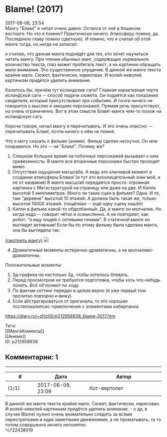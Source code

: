 Blame! (2017)
=============

  
2017-06-06, 23:54  
 Мангу "Блам!" я читал очень давно. Остался от неё в бешеном восторге. Но что я помню? Практически ничего. Атмосферу помню, да. Последнюю главу помню (цветную). И помню, что я считал об этой манге тогда, но нигде не записал:   
   
 я считаю, что данная манга подойдёт для тех, кто хочет научиться читать мангу. При чтении обычных манг, содержащих нормальное количество текста, глаз может пробегать текст, а на картинки обращать мало внимания. Это существенное упущение. В данной же манге текста крайне мало. Сюжет, фактически, нарисован. И волей-неволей картинкам придётся уделить внимание.   
   
 Казалось бы, причём тут исландские саги? Главная характерная черта исландской саги -- способ подачи сюжета. Он подаётся как показания свидетеля, который присутствовал при событиях. И почти ничего не говорится о мыслях и эмоциях персонажей. Прямая речь присутствует, но очень ограниченно. Вот в этом смысле Блам!-манга чем-то похож на исландскую сагу.   
   
 Короче говоря, начал мангу я перечитывать. И это очень классно -- перечитывать Блам!, почти ничего о нём не помня.   
   
 Что я могу сказать о фильме (аниме). Фильм сделан нескучно. Он мне понравился. Но это -- не "Блам!". Почему же?   
 1. Слишком большое время на побочных персонажей вызывает к ним привязанность. В манге все вторичные персонажи быстро проходят мимо.   
 2. Отсутствие ощущения масштаба. А ведь это ключевой момент в создании атмосферы Блама! (и тут это восклицательный знак мой, а не от названия) В манге масштаб передаётся просто: огромная картинка с Мегаструктурой на страницу или даже на две. И Килли высотой 5 миллиметров. Много ли таких сцен в фильме? Одна. И то, там "деревня" высотой 10 этажей. А должна быть такая же, только высотой 10000 этажей. (пощёлкал -- ещё одну сцену нашёл)   
 3. Килли в фильме какой-то обдолбанный. Да, в манге он молчалив. Но когда надо -- говорит чётко и осмысленно. А не повторяет, как робот: "я ищу людей с сетевыми генами". В статичной манге он выглядит активным! Если бы по этому фильму была сделана манга, она бы выглядела так:   
   
   [(смотреть мангу)](https://zHz00.diary.ru/p212958938.htm?index=1#linkmore212958938m1)    ![](http://i.imgur.com/DPvU3tG.png)      
   
 4. Драматичные моменты истерично-драматичны, а не молчаливо-драматичны.   
   
 Положительные моменты:   
 1. 3д-графика не настолько 3д, чтобы хотелось блевать.   
 2. Перед просмотром не требуется подготовка, чтобы хоть что-нибудь понять. Всё об'ясняют по ходу.   
 3. По фактам сеттинг передан в целом верно (я уже первый том прочитал повторно и вижу).   
 4. Если абстрагироваться от оригинала, то это хорошие постапокалипсис-приключения с элементами киберпанка.   
  
<https://diary.ru/~zHz00/p212958938_blame-2017.htm>  
  
Теги:  
[[МангаКомиксы]]  
[[Аниме]]  
ID: p212958938  


Комментарии: 1
--------------

  


---



|         #         |              Дата              |                     Автор                     |           ID           |
| --- | --- | --- | --- |
| (1/1) | 2017-06-09, 23:09 | Кот-вертолет | c722438019 |

  
  В данной же манге текста крайне мало. Сюжет, фактически, нарисован. И волей-неволей картинкам придётся уделить внимание.  - о да, в случае Blame! нужно очень внимательно следить за всеми перестрелками и едва заметными движениями, а не проматывать, та то потом совершенно ничего непонятно.   
 ^c722438019